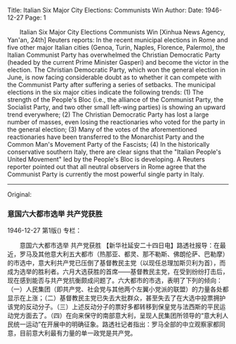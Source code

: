 Title: Italian Six Major City Elections: Communists Win
Author:
Date: 1946-12-27
Page: 1

　　Italian Six Major City Elections
    Communists Win
    [Xinhua News Agency, Yan'an, 24th] Reuters reports: In the recent municipal elections in Rome and five other major Italian cities (Genoa, Turin, Naples, Florence, Palermo), the Italian Communist Party has overwhelmed the Christian Democratic Party (headed by the current Prime Minister Gasperi) and become the victor in the election. The Christian Democratic Party, which won the general election in June, is now facing considerable doubt as to whether it can compete with the Communist Party after suffering a series of setbacks. The municipal elections in the six major cities indicate the following trends: (1) The strength of the People's Bloc (i.e., the alliance of the Communist Party, the Socialist Party, and two other small left-wing parties) is showing an upward trend everywhere; (2) The Christian Democratic Party has lost a large number of masses, even losing the reactionaries who voted for the party in the general election; (3) Many of the votes of the aforementioned reactionaries have been transferred to the Monarchist Party and the Common Man's Movement Party of the Fascists; (4) In the historically conservative southern Italy, there are clear signs that the "Italian People's United Movement" led by the People's Bloc is developing. A Reuters reporter pointed out that all neutral observers in Rome agree that the Communist Party is currently the most powerful single party in Italy.



<hr /> 

Original: 


### 意国六大都市选举  共产党获胜

1946-12-27
第1版()
专栏：

　　意国六大都市选举
    共产党获胜
    【新华社延安二十四日电】路透社报导：在最近，罗马及其他意大利五大都市（热那亚、都灵、那不勒斯、佛朗伦萨、巴勒摩）的市选中，意大利共产党已压倒了基督教民主党（以现任总理加斯贝利为首），而成为选举的胜利者。六月大选获胜的首席——基督教民主党，在受到纷纷打击后，现在感到能否与共产党抗衡颇成问题了。六大都市的市选，表明了下列的倾向：（一）人民集团（即共产党、社会党与其他两个左翼小党派的联盟）的力量各处都显示在上涨；（二）基督教民主党已失去大批群众，甚至失去了在大选中投票拥护该党的反动分子。（三）上述反动分子的票好多都转移到保皇党与法西斯的平民运动党方面去了。（四）在向来保守的南部意大利，呈现人民集团所领导的“意大利人民统一运动”在开展中的明确征象。路透社记者指出：罗马全部的中立观察家都同意，目前意大利最有力量的单一政党是共产党。
